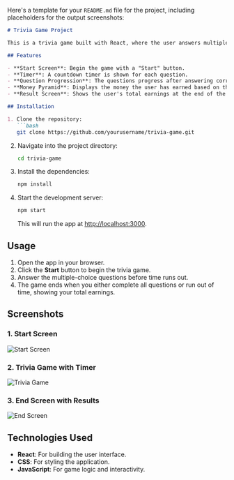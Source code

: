 Here's a template for your `README.md` file for the project, including placeholders for the output screenshots:

```markdown
# Trivia Game Project

This is a trivia game built with React, where the user answers multiple-choice questions, and the game progresses with a timer. The project is structured using the MERN stack, and the game provides real-time feedback on correct and wrong answers.

## Features

- **Start Screen**: Begin the game with a "Start" button.
- **Timer**: A countdown timer is shown for each question.
- **Question Progression**: The questions progress after answering correctly.
- **Money Pyramid**: Displays the money the user has earned based on their progress in the game.
- **Result Screen**: Shows the user's total earnings at the end of the game.

## Installation

1. Clone the repository:
   ```bash
   git clone https://github.com/yourusername/trivia-game.git
   ```

2. Navigate into the project directory:
   ```bash
   cd trivia-game
   ```

3. Install the dependencies:
   ```bash
   npm install
   ```

4. Start the development server:
   ```bash
   npm start
   ```

   This will run the app at [http://localhost:3000](http://localhost:3000).

## Usage

1. Open the app in your browser.
2. Click the **Start** button to begin the trivia game.
3. Answer the multiple-choice questions before time runs out.
4. The game ends when you either complete all questions or run out of time, showing your total earnings.

## Screenshots

### 1. Start Screen
![Start Screen](./assets/1ss.png)

### 2. Trivia Game with Timer
![Trivia Game](./assets/2ss.png)

### 3. End Screen with Results
![End Screen](./assets/3ss.png)

## Technologies Used

- **React**: For building the user interface.
- **CSS**: For styling the application.
- **JavaScript**: For game logic and interactivity.


